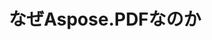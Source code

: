 ---
title: なぜAspose.PDFなのか
linktitle: なぜAspose.PDFなのか
type: docs
weight: 10
url: ja/java/why-aspose-pdf/
description: 次のセクションでは、なぜユーザーがAspose.PDF for Javaを選んでドキュメントを操作するのかを説明します。
lastmod: "2024-03-05"
sitemap:
    changefreq: "weekly"
    priority: 0.7
---